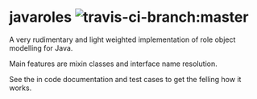 # javaroles ![travis-ci-branch:master](https://travis-ci.org/Mashashi/javaroles.svg?branch=master)

A very rudimentary and light weighted implementation of role object modelling for Java.

Main features are mixin classes and interface name resolution.

See the in code documentation and test cases to get the felling how it works.